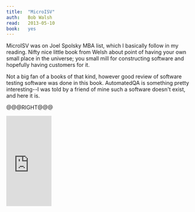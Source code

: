 ```yaml
---
title:	"MicroISV"
auth:	Bob Walsh
read:	2013-05-10
book:	yes
---
```





MicroISV was on Joel Spolsky MBA list, which I basically follow in my
reading.
Nifty nice little book from Welsh about point of having your own small place
in the universe; you small mill for constructing software and hopefully
having customers for it.

Not a big fan of a books of that kind, however good review of software
testing software was done in this book. AutomatedQA is something pretty
interesting--I was told by a friend of mine such a software doesn't exist,
and here it is.


@@@RIGHT@@@

<iframe src="http://rcm.amazon.com/e/cm?lt1=_blank&bc1=FFFFFF&IS2=1&npa=1&bg1=FFFFFF&fc1=000000&lc1=FF0000&t=wojcadamkoszh-20&o=1&p=8&l=as4&m=amazon&f=ifr&ref=ss_til&asins=1590596013" style="width:120px;height:240px;" scrolling="no" marginwidth="0" marginheight="0" frameborder="0"></iframe>


